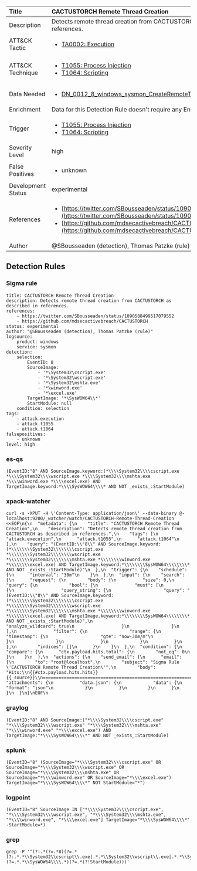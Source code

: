 | Title                | CACTUSTORCH Remote Thread Creation                                                                                                                                                 |
|:---------------------|:------------------------------------------------------------------------------------------------------------------------------------------------------------|
| Description          | Detects remote thread creation from CACTUSTORCH as described in references.                                                                                                                                           |
| ATT&amp;CK Tactic    |  <ul><li>[TA0002: Execution](https://attack.mitre.org/tactics/TA0002)</li></ul>  |
| ATT&amp;CK Technique | <ul><li>[T1055: Process Injection](https://attack.mitre.org/techniques/T1055)</li><li>[T1064: Scripting](https://attack.mitre.org/techniques/T1064)</li></ul>  |
| Data Needed          | <ul><li>[DN_0012_8_windows_sysmon_CreateRemoteThread](../Data_Needed/DN_0012_8_windows_sysmon_CreateRemoteThread.md)</li></ul>  |
| Enrichment           |  Data for this Detection Rule doesn't require any Enrichments.  |
| Trigger              | <ul><li>[T1055: Process Injection](../Triggers/T1055.md)</li><li>[T1064: Scripting](../Triggers/T1064.md)</li></ul>  |
| Severity Level       | high |
| False Positives      | <ul><li>unknown</li></ul>  |
| Development Status   | experimental |
| References           | <ul><li>[https://twitter.com/SBousseaden/status/1090588499517079552](https://twitter.com/SBousseaden/status/1090588499517079552)</li><li>[https://github.com/mdsecactivebreach/CACTUSTORCH](https://github.com/mdsecactivebreach/CACTUSTORCH)</li></ul>  |
| Author               | @SBousseaden (detection), Thomas Patzke (rule) |


## Detection Rules

### Sigma rule

```
title: CACTUSTORCH Remote Thread Creation
description: Detects remote thread creation from CACTUSTORCH as described in references.
references:
    - https://twitter.com/SBousseaden/status/1090588499517079552
    - https://github.com/mdsecactivebreach/CACTUSTORCH
status: experimental
author: "@SBousseaden (detection), Thomas Patzke (rule)"
logsource:
    product: windows
    service: sysmon
detection:
    selection:
        EventID: 8
        SourceImage:
            - '*\System32\cscript.exe'
            - '*\System32\wscript.exe'
            - '*\System32\mshta.exe'
            - '*\winword.exe'
            - '*\excel.exe'
        TargetImage: '*\SysWOW64\\*'
        StartModule: null
    condition: selection
tags:
    - attack.execution
    - attack.t1055
    - attack.t1064
falsepositives:
    - unknown
level: high

```





### es-qs
    
```
(EventID:"8" AND SourceImage.keyword:(*\\\\System32\\\\cscript.exe *\\\\System32\\\\wscript.exe *\\\\System32\\\\mshta.exe *\\\\winword.exe *\\\\excel.exe) AND TargetImage.keyword:*\\\\SysWOW64\\\\* AND NOT _exists_:StartModule)
```


### xpack-watcher
    
```
curl -s -XPUT -H \'Content-Type: application/json\' --data-binary @- localhost:9200/_watcher/watch/CACTUSTORCH-Remote-Thread-Creation <<EOF\n{\n  "metadata": {\n    "title": "CACTUSTORCH Remote Thread Creation",\n    "description": "Detects remote thread creation from CACTUSTORCH as described in references.",\n    "tags": [\n      "attack.execution",\n      "attack.t1055",\n      "attack.t1064"\n    ],\n    "query": "(EventID:\\"8\\" AND SourceImage.keyword:(*\\\\\\\\System32\\\\\\\\cscript.exe *\\\\\\\\System32\\\\\\\\wscript.exe *\\\\\\\\System32\\\\\\\\mshta.exe *\\\\\\\\winword.exe *\\\\\\\\excel.exe) AND TargetImage.keyword:*\\\\\\\\SysWOW64\\\\\\\\* AND NOT _exists_:StartModule)"\n  },\n  "trigger": {\n    "schedule": {\n      "interval": "30m"\n    }\n  },\n  "input": {\n    "search": {\n      "request": {\n        "body": {\n          "size": 0,\n          "query": {\n            "bool": {\n              "must": [\n                {\n                  "query_string": {\n                    "query": "(EventID:\\"8\\" AND SourceImage.keyword:(*\\\\\\\\System32\\\\\\\\cscript.exe *\\\\\\\\System32\\\\\\\\wscript.exe *\\\\\\\\System32\\\\\\\\mshta.exe *\\\\\\\\winword.exe *\\\\\\\\excel.exe) AND TargetImage.keyword:*\\\\\\\\SysWOW64\\\\\\\\* AND NOT _exists_:StartModule)",\n                    "analyze_wildcard": true\n                  }\n                }\n              ],\n              "filter": {\n                "range": {\n                  "timestamp": {\n                    "gte": "now-30m/m"\n                  }\n                }\n              }\n            }\n          }\n        },\n        "indices": []\n      }\n    }\n  },\n  "condition": {\n    "compare": {\n      "ctx.payload.hits.total": {\n        "not_eq": 0\n      }\n    }\n  },\n  "actions": {\n    "send_email": {\n      "email": {\n        "to": "root@localhost",\n        "subject": "Sigma Rule \'CACTUSTORCH Remote Thread Creation\'",\n        "body": "Hits:\\n{{#ctx.payload.hits.hits}}{{_source}}\\n================================================================================\\n{{/ctx.payload.hits.hits}}",\n        "attachments": {\n          "data.json": {\n            "data": {\n              "format": "json"\n            }\n          }\n        }\n      }\n    }\n  }\n}\nEOF\n
```


### graylog
    
```
(EventID:"8" AND SourceImage:("*\\\\System32\\\\cscript.exe" "*\\\\System32\\\\wscript.exe" "*\\\\System32\\\\mshta.exe" "*\\\\winword.exe" "*\\\\excel.exe") AND TargetImage:"*\\\\SysWOW64\\\\*" AND NOT _exists_:StartModule)
```


### splunk
    
```
(EventID="8" (SourceImage="*\\\\System32\\\\cscript.exe" OR SourceImage="*\\\\System32\\\\wscript.exe" OR SourceImage="*\\\\System32\\\\mshta.exe" OR SourceImage="*\\\\winword.exe" OR SourceImage="*\\\\excel.exe") TargetImage="*\\\\SysWOW64\\\\*" NOT StartModule="*")
```


### logpoint
    
```
(EventID="8" SourceImage IN ["*\\\\System32\\\\cscript.exe", "*\\\\System32\\\\wscript.exe", "*\\\\System32\\\\mshta.exe", "*\\\\winword.exe", "*\\\\excel.exe"] TargetImage="*\\\\SysWOW64\\\\*" -StartModule=*)
```


### grep
    
```
grep -P '^(?:.*(?=.*8)(?=.*(?:.*.*\\System32\\cscript\\.exe|.*.*\\System32\\wscript\\.exe|.*.*\\System32\\mshta\\.exe|.*.*\\winword\\.exe|.*.*\\excel\\.exe))(?=.*.*\\SysWOW64\\\\.*)(?=.*(?!StartModule)))'
```



